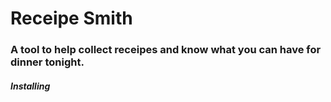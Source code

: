 # Receipe Smith

### A tool to help collect receipes and know what you can have for dinner tonight.

##### Installing


